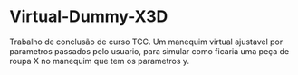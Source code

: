 # Virtual-Dummy-X3D
Trabalho de conclusão de curso TCC.
Um manequim virtual ajustavel por parametros passados pelo usuario, para simular como ficaria uma peça de roupa X no manequim que tem os parametros y.
